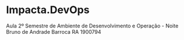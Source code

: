 # Impacta.DevOps
Aula 2º Semestre de Ambiente de Desenvolvimento e Operação - Noite
Bruno de Andrade Barroca
RA 1900794
